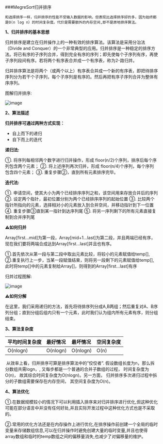 ###MegreSort归并排序

`和选择排序一样，归并排序的性能不受输入数据的影响，但表现比选择排序好的多，因为始终都是O(n log n）的时间复杂度。代价是需要额外的内存空间,即不是原地排序算法。`

**1、归并排序的基本思想**

​	归并排序是建立在归并操作上的一种有效的排序算法。该算法是采用分治法（Divide and Conquer）的一个非常典型的应用。归并排序是一种稳定的排序方法。将已有序的子序列合并，得到完全有序的序列；即先使每个子序列有序，再使子序列段间有序。若将两个有序表合并成一个有序表，称为2-路归并。 

​	归并排序算法是将两个（或两个以上）有序表合并成一个新的有序表，即把待排序序列分为若干个子序列，每个子序列是有序的。然后再把有序子序列合并为整体有序序列。

图解归并排序:

![image](https://tva1.sinaimg.cn/large/007S8ZIlgy1ghh30u1ntpg30mj0e1qcv.gif)

**2、算法描述**

**归并排序可通过两种方式实现：**

- 自上而下的递归
- 自下而上的迭代

**递归法:**

①. 将序列每相邻两个数字进行归并操作，形成 floor(n/2)个序列，排序后每个序列包含两个元素；
②. 将上述序列再次归并，形成 floor(n/4)个序列，每个序列包含四个元素；
③. 重复步骤②，直到所有元素排序完毕。

**迭代法:**

①. 申请空间，使其大小为两个已经排序序列之和，该空间用来存放合并后的序列
②. 设定两个指针，最初位置分别为两个已经排序序列的起始位置
③. 比较两个指针所指向的元素，选择相对小的元素放入到合并空间，并移动指针到下一位置
④. 重复步骤③直到某一指针到达序列尾
⑤. 将另一序列剩下的所有元素直接复制到合并序列尾

**⚠️如何归并**

​	Array[first…mid]为第一段，Array[mid+1…last]为第二段，并且两端已经有序，现在我们要将两端合成达到Array[first…last]并且也有序。

①.首先依次从第一段与第二段中取出元素比较，将较小的元素赋值给temp[],
②.重复执行上一步，当某一段赋值结束，则将另一段剩下的元素赋值给temp[],
此时将temp[]中的元素复制给Array[]，则得到的Array[first…last]有序

归并过程图解:

![image](https://tva1.sinaimg.cn/large/007S8ZIlgy1ghh3bw1quhg308c05040s.gif)



**⚠️如何分解**

​	在这里，我们采用递归的方法，首先将待排序列分成A,B两组；然后重复对A、B序列分组；直到分组后组内只有一个元素，此时我们认为组内所有元素有序，则分组结束。

**3、算法复杂度**

| 平均时间复杂度 | 最好情况 | 最坏情况 | 空间复杂度 |
| :------------- | :------- | :------- | :--------- |
| O(nlogn)       | O(nlogn) | O(nlogn) | O(n)       |

​     从效率上看，归并排序可算是排序算法中的”佼佼者”. 假设数组长度为n，那么拆分数组共需logn，, 又每步都是一个普通的合并子数组的过程， 时间复杂度为O(n)， 故其综合时间复杂度为O(nlogn)。另一方面， 归并排序多次递归过程中拆分的子数组需要保存在内存空间， 其空间复杂度为O(n)。

**4、算法优化**

①.在数据规模较小的情况下可以利用插入排序来对归并排序进行优化,但这种优化可能在部分语言中并没有任何好处,并且实际开发过程中这种优化方式也是不采取的。

②.常用的优化方法还是在内存操作上进行优化,在排序操作前创建一个全局的临时变量来存储数组信息,可以在归并操作时避免创建大量的临时变量,并且也使得array数组和临时的temp数组之间的偏移量消失,也减少了对偏移量的维护。

